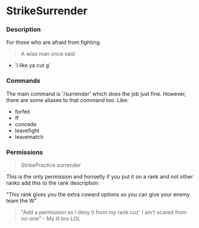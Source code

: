 # StrikeSurrender

### Description
For those who are afraid from fighting.

> A wise man once said
- 'i like ya cut g'

### Commands

The main command is '/surrender' which does the job just fine.
However, there are some aliases to that command too.
Like: 

- forfeit
- ff
- concede
- leavefight
- leavematch

### Permissions

> StrikePractice.surrender

This is the only permission and honsetly if you put it on a rank and not other ranks
add this to the rank description:

"This rank gives you the extra coward options so you can give your enemy team the W"

> "Add a permission so I deny it from my rank cuz' I ain't scared from no-one" - My lil bro LOL

### 